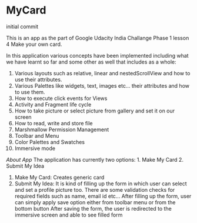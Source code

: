# MyCard
initial commit

This is an app as the part of Google Udacity India Challange Phase 1 lesson 4 Make your own card.

In this application various concepts have been implemented including what we have learnt so far and some other as well that includes as a whole:

1. Various layouts such as relative, linear and nestedScrollView and how to use their attributes.
2. Various Palettes like widgets, text, images etc... their attributes and how to use them.
3. How to execute click events for Views
4. Activity and Fragment life cycle
5. How to take picture or select picture from gallery and set it on our screen
6. How to read, write and store file
7. Marshmallow Permission Management
8. Toolbar and Menu
9. Color Palettes and Swatches
10. Immersive mode

*About App*
The application has currently two options: 1. Make My Card 2. Submit My Idea
1. Make My Card: Creates generic card
2. Submit My Idea:
It is kind of filling up the form in which user can select and set a profile picture too.
There are some validation checks for required fields such as name, email id etc...
After filling up the form, user can simply apply save option either from toolbar menu or from the bottom button
After saving the form, the user is redirected to the immersive screen and able to see filled form
